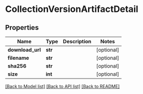 # CollectionVersionArtifactDetail

## Properties
Name | Type | Description | Notes
------------ | ------------- | ------------- | -------------
**download_url** | **str** |  | [optional] 
**filename** | **str** |  | [optional] 
**sha256** | **str** |  | [optional] 
**size** | **int** |  | [optional] 

[[Back to Model list]](../README.md#documentation-for-models) [[Back to API list]](../README.md#documentation-for-api-endpoints) [[Back to README]](../README.md)


